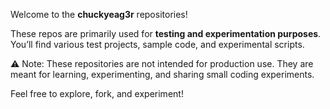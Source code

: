 Welcome to the **chuckyeag3r** repositories!

These repos are primarily used for **testing and experimentation purposes**. You’ll find various test projects, sample code, and experimental scripts.

⚠️ Note: These repositories are not intended for production use. They are meant for learning, experimenting, and sharing small coding experiments.

Feel free to explore, fork, and experiment!
